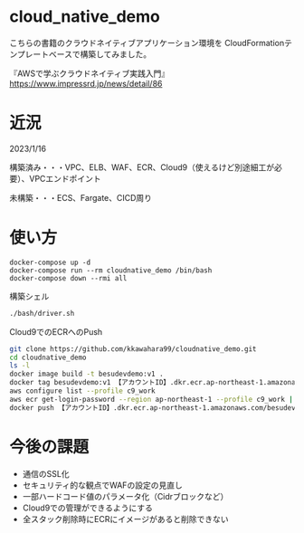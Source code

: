 # cloud_native_demo
こちらの書籍のクラウドネイティブアプリケーション環境を
CloudFormationテンプレートベースで構築してみました。

『AWSで学ぶクラウドネイティブ実践入門』
https://www.impressrd.jp/news/detail/86

# 近況
2023/1/16

構築済み・・・VPC、ELB、WAF、ECR、Cloud9（使えるけど別途細工が必要）、VPCエンドポイント

未構築・・・ECS、Fargate、CICD周り

# 使い方

```
docker-compose up -d
docker-compose run --rm cloudnative_demo /bin/bash
docker-compose down --rmi all
```

構築シェル
```bash
./bash/driver.sh
```

Cloud9でのECRへのPush
```bash
git clone https://github.com/kkawahara99/cloudnative_demo.git
cd cloudnative_demo
ls -l
docker image build -t besudevdemo:v1 .
docker tag besudevdemo:v1 【アカウントID】.dkr.ecr.ap-northeast-1.amazonaws.com/besudevdemo:v1
aws configure list --profile c9_work
aws ecr get-login-password --region ap-northeast-1 --profile c9_work | docker login --username AWS --password-stdin 【アカウントID】.dkr.ecr.ap-northeast-1.amazonaws.com
docker push 【アカウントID】.dkr.ecr.ap-northeast-1.amazonaws.com/besudevdemo:v1
```
# 今後の課題
- 通信のSSL化
- セキュリティ的な観点でWAFの設定の見直し
- 一部ハードコード値のパラメータ化（Cidrブロックなど）
- Cloud9での管理ができるようにする
- 全スタック削除時にECRにイメージがあると削除できない
